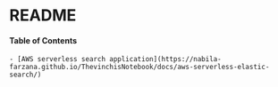 # README  
#### Table of Contents
    - [AWS serverless search application](https://nabila-farzana.github.io/ThevinchisNotebook/docs/aws-serverless-elastic-search/)

